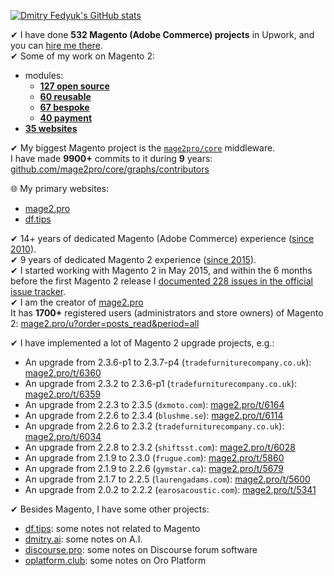 [![Dmitry Fedyuk's GitHub stats](https://github-readme-stats.vercel.app/api?username=dmitrii-fediuk&show_icons=true&hide=stars&count_private=true)](https://github.com/anuraghazra/github-readme-stats)

✔ I have done **532 Magento (Adobe Commerce) projects** in Upwork, and you can [hire me there](https://www.upwork.com/fl/mage2pro).  
✔ Some of my work on Magento 2:
  - modules:
    - [**127 open source**](https://github.com/topics/mage2pro-module-ready)
    - [**60 reusable**](https://github.com/topics/mage2pro-module-reusable)
    - [**67 bespoke**](https://github.com/topics/mage2pro-module-bespoke)
    - [**40 payment**](https://github.com/topics/mage2pro-payment)
  - [**35 websites**](https://github.com/topics/mage2pro-site)

✔ My biggest Magento project is the [`mage2pro/core`](https://github.com/mage2pro/core) middleware.  
I have made **9900+** commits to it during **9** years: [github.com/mage2pro/core/graphs/contributors](https://github.com/mage2pro/core/graphs/contributors)

🌐 My primary websites:
  - [mage2.pro](https://mage2.pro?order=views)
  - [df.tips](https://df.tips?order=views)

✔ 14+ years of dedicated Magento (Adobe Commerce) experience ([since 2010](https://magento-forum.ru/user/1)).  
✔ 9 years of dedicated Magento 2 experience ([since 2015](https://mage2.pro/u/dmitry_fedyuk)).  
✔ I started working with Magento 2 in May 2015, and within the 6 months before the first Magento 2 release I [documented 228 issues in the official issue tracker](https://github.com/magento/magento2/issues?q=is%3Aissue+author%3Admitrii-fediuk+sort%3Acomments-desc).  
✔ I am the creator of [mage2.pro](https://mage2.pro)  
It has **1700+** registered users (administrators and store owners) of Magento 2: [mage2.pro/u?order=posts_read&period=all](https://mage2.pro/u?order=posts_read&period=all)

✔ I have implemented a lot of Magento 2 upgrade projects, e.g.:
- An upgrade from 2.3.6-p1 to 2.3.7-p4 (`tradefurniturecompany.co.uk`): [mage2.pro/t/6360](https://mage2.pro/t/6360)
- An upgrade from 2.3.2 to 2.3.6-p1 (`tradefurniturecompany.co.uk`): [mage2.pro/t/6359](https://mage2.pro/t/6359)
- An upgrade from 2.2.3 to 2.3.5 (`dxmoto.com`): [mage2.pro/t/6164](https://mage2.pro/t/6164)
- An upgrade from 2.2.6 to 2.3.4 (`blushme.se`): [mage2.pro/t/6114](https://mage2.pro/t/6114)
- An upgrade from 2.2.6 to 2.3.2 (`tradefurniturecompany.co.uk`): [mage2.pro/t/6034](https://mage2.pro/t/6034)
- An upgrade from 2.2.8 to 2.3.2 (`shiftsst.com`): [mage2.pro/t/6028](https://mage2.pro/t/6028)
- An upgrade from 2.1.9 to 2.3.0 (`frugue.com`): [mage2.pro/t/5860](https://mage2.pro/t/5860)
- An upgrade from 2.1.9 to 2.2.6 (`gymstar.ca`): [mage2.pro/t/5679](https://mage2.pro/t/5679)
- An upgrade from 2.1.7 to 2.2.5 (`laurengadams.com`): [mage2.pro/t/5600](https://mage2.pro/t/5600)
- An upgrade from 2.0.2 to 2.2.2 (`earosacoustic.com`): [mage2.pro/t/5341](https://mage2.pro/t/5341)

✔ Besides Magento, I have some other projects:
- [df.tips](https://df.tips?order=views): some notes not related to Magento
- [dmitry.ai](https://dmitry.ai?order=views): some notes on A.I.
- [discourse.pro](https://discourse.pro?order=views): some notes on Discourse forum software
- [oplatform.club](https://oplatform.club?order=views): some notes on Oro Platform
